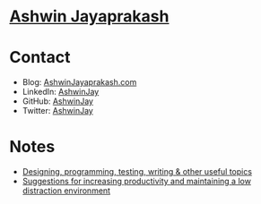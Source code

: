 # [Ashwin Jayaprakash](https://ashwinjay.github.io/)

# Contact

* Blog:     [AshwinJayaprakash.com](http://ashwinjayaprakash.com/) 
* LinkedIn: [AshwinJay](https://www.linkedin.com/in/ashwinjay/) 
* GitHub:   [AshwinJay](https://github.com/AshwinJay)
* Twitter:  [AshwinJay](https://twitter.com/ashwinjay)

# Notes

* [Designing, programming, testing, writing & other useful topics](notes-design.md)
* [Suggestions for increasing productivity and maintaining a low distraction environment](notes-productivity.md)
